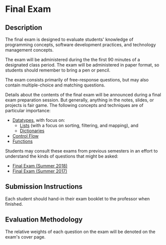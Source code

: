 # Final Exam

## Description

The final exam is designed to evaluate students' knowledge of programming concepts, software development practices, and technology management concepts.

The exam will be administered during the the first 90 minutes of a designated class period. The exam will be administered in paper format, so students should remember to bring a pen or pencil.

The exam consists primarily of free-response questions, but may also contain multiple-choice and matching questions.

Details about the contents of the final exam will be announced during a final exam preparation session. But generally, anything in the notes, slides, or projects is fair game. The following concepts and techniques are of particular importance:

  + [Datatypes](/notes/python/datatypes/README.md), with focus on:
    + [Lists](/notes/python/datatypes/lists.md) (with a focus on sorting, filtering, and mapping), and
    + [Dictionaries](/notes/python/datatypes/dictionaries.md)
  + [Control Flow](/notes/python/control-flow.md)
  + [Functions](/notes/python/functions.md)

Students may consult these exams from previous semesters in an effort to understand the kinds of questions that might be asked:

  + [Final Exam (Summer 2018)](https://github.com/prof-rossetti/nyu-info-2335-201805/blob/master/exams/final/final-exam.pdf)
  + [Final Exam (Summer 2017)](https://github.com/prof-rossetti/nyu-info-2335-201706/blob/master/exams/final/NYU-INFO-2335-70-Final-Exam.pdf)

## Submission Instructions

Each student should hand-in their exam booklet to the professor when finished.

## Evaluation Methodology

The relative weights of each question on the exam will be denoted on the exam's cover page.
